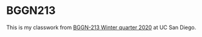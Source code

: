 # BGGN213

This is my classwork from [BGGN-213 Winter quarter 2020](https://bioboot.github.io/bggn213_W20/lectures/#8) at UC San Diego.
